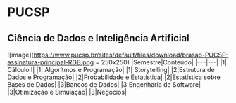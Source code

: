 # PUCSP
## Ciência de Dados e Inteligência Artificial
![image](https://www.pucsp.br/sites/default/files/download/brasao-PUCSP-assinatura-principal-RGB.png = 250x250)
|Semestre|Conteúdo|
|---|---|
|1|	Cálculo I|
|1|	Algorítmos e Programação|
|1| Storytelling|
|2|Estrutura de Dados e Programação|
|2|Probabilidade e Estatística|
|2|Estatística sobre Bases de Dados|
|3|Bancos de Dados|
|3|Engenharia de Software|
|3|Otimização e Simulação|
|3|Negócios|
